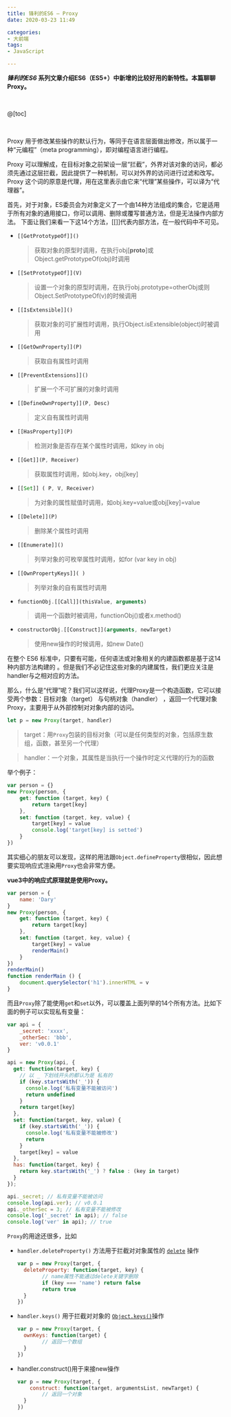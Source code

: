 ```yaml
---
title: 锋利的ES6 — Proxy
date: 2020-03-23 11:49

categories:
- 大前端
tags:
- JavaScript

---
```


***锋利的ES6* 系列文章介绍ES6（ES5+）中新增的比较好用的新特性。本篇聊聊Proxy。**

<br>

@[toc]

<br>

Proxy 用于修改某些操作的默认行为，等同于在语言层面做出修改，所以属于一种“元编程”（meta programming），即对编程语言进行编程。

Proxy 可以理解成，在目标对象之前架设一层“拦截”，外界对该对象的访问，都必须先通过这层拦截，因此提供了一种机制，可以对外界的访问进行过滤和改写。Proxy 这个词的原意是代理，用在这里表示由它来“代理”某些操作，可以译为“代理器”。

首先，对于对象，ES委员会为对象定义了一个由14种方法组成的集合，它是适用于所有对象的通用接口，你可以调用、删除或覆写普通方法，但是无法操作内部方法。 下面让我们来看一下这14个方法，[[]]代表内部方法，在一般代码中不可见。

- ```js
  [[GetPrototypeOf]]()
  ```

  > 获取对象的原型时调用，在执行obj[__proto__]或Object.getPrototypeOf(obj)时调用

- ```js
  [[SetPrototypeOf]](V)
  ```

  > 设置一个对象的原型时调用，在执行obj.prototype=otherObj或则Object.SetPrototypeOf(v)的时候调用

- ```js
  [[IsExtensible]]()
  ```

  > 获取对象的可扩展性时调用，执行Object.isExtensible(object)时被调用

- ```js
  [[GetOwnProperty]](P)
  ```

  > 获取自有属性时调用

- ```javascript
  [[PreventExtensions]]()
  ```

  > 扩展一个不可扩展的对象时调用

- ```javascript
  [[DefineOwnProperty]](P, Desc)
  ```

  > 定义自有属性时调用

- ```js
  [[HasProperty]](P)
  ```

  > 检测对象是否存在某个属性时调用，如key in obj

- ```js
  [[Get]](P, Receiver)
  ```

  > 获取属性时调用，如obj.key，obj[key]

- ```js
  [[Set]] ( P, V, Receiver)
  ```

  > 为对象的属性赋值时调用，如obj.key=value或obj[key]=value

- ```js
  [[Delete]](P)
  ```

  > 删除某个属性时调用

- ```js
  [[Enumerate]]()
  ```

  > 列举对象的可枚举属性时调用，如for (var key in obj)

- ```js
  [[OwnPropertyKeys]]( )
  ```

  > 列举对象的自有属性时调用

- ```js
  functionObj.[[Call]](thisValue, arguments)
  ```

  > 调用一个函数时被调用，functionObj()或者x.method()

- ```js
  constructorObj.[[Construct]](arguments, newTarget)
  ```

  > 使用new操作的时候调用，如new Date()



在整个 ES6 标准中，只要有可能，任何语法或对象相关的内建函数都是基于这14种内部方法构建的 。但是我们不必记住这些对象的内建属性，我们更应关注是handler与之相对应的方法。

那么，什么是“代理”呢？我们可以这样说，代理Proxy是一个构造函数，它可以接受两个参数：目标对象（target） 与句柄对象（handler） ，返回一个代理对象Proxy，主要用于从外部控制对对象内部的访问。

```javascript
let p = new Proxy(target, handler)
```

>target：用`Proxy`包装的目标对象（可以是任何类型的对象，包括原生数组，函数，甚至另一个代理）

> handler：一个对象，其属性是当执行一个操作时定义代理的行为的函数

举个例子：

```js
var person = {}
new Proxy(person, {
    get: function (target, key) {
        return target[key]
    },
    set: function (target, key, value) {
        target[key] = value
        console.log('target[key] is setted')
    }
})
```

其实细心的朋友可以发现，这样的用法跟`Object.defineProperty`很相似，因此想要实现响应式渲染用`Proxy`也会非常方便。

**vue3中的响应式原理就是使用Proxy。**

```javascript
var person = {
    name: 'Dary'
}
new Proxy(person, {
    get: function (target, key) {
        return target[key]
    },
    set: function (target, key, value) {
        target[key] = value
        renderMain()
    }
})
renderMain()
function renderMain () {
    document.querySelector('h1').innerHTML = v
}
```



而且`Proxy`除了能使用`get`和`set`以外，可以覆盖上面列举的14个所有方法。比如下面的例子可以实现私有变量：

```js
var api = {
	_secret: 'xxxx',
	_otherSec: 'bbb',
	ver: 'v0.0.1'
}

api = new Proxy(api, {
  get: function(target, key) {
    // 以 _ 下划线开头的都认为是 私有的
    if (key.startsWith('_')) {
      console.log('私有变量不能被访问')
      return undefined
    }
    return target[key]
  },
  set: function(target, key, value) {
    if (key.startsWith('_')) {
      console.log('私有变量不能被修改')
      return
    }
    target[key] = value
  },
  has: function(target, key) {
    return key.startsWith('_') ? false : (key in target)
  }
});

api._secret; // 私有变量不能被访问
console.log(api.ver); // v0.0.1
api._otherSec = 3; // 私有变量不能被修改
console.log('_secret' in api); // false
console.log('ver' in api); // true
```



`Proxy`的用途还很多，比如

* `handler.deleteProperty()` 方法用于拦截对对象属性的 [`delete`](https://developer.mozilla.org/zh-CN/docs/Web/JavaScript/Reference/Operators/delete) 操作

  ```javascript
  var p = new Proxy(target, {
  	deleteProperty: function(target, key) {
          // name属性不能通过delete关键字删除
          if (key === 'name') return false
          return true
  	}
  })
  ```

  

* `handler.keys()` 用于拦截对对象的 [`Object.keys()`](https://developer.mozilla.org/en-US/docs/Web/JavaScript/Reference/Global_Objects/Object/keys)操作

  ```javascript
  var p = new Proxy(target, {
  	ownKeys: function(target) {
          // 返回一个数组
  	}
  })
  ```

  

* handler.construct()用于来接new操作

  ```js
  var p = new Proxy(target, {
      construct: function(target, argumentsList, newTarget) {
          // 返回一个对象
  	}
  })
  ```

  

